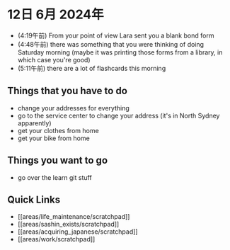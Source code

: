 # 12日 6月 2024年
- (4:19午前) From your point of view Lara sent you a blank bond form
- (4:48午前) there was something that you were thinking of doing Saturday morning (maybe it was printing those forms from a library, in which case you're good)
- (5:11午前) there are a lot of flashcards this morning



## Things that you have to do
- change your addresses for everything
- go to the service center to change your address (it's in North Sydney apparently)
- get your clothes from home
- get your bike from home


## Things you want to go
- go over the learn git stuff 



## Quick Links
- [[areas/life_maintenance/scratchpad]]
- [[areas/sashin_exists/scratchpad]]
- [[areas/acquiring_japanese/scratchpad]]
- [[areas/work/scratchpad]]
